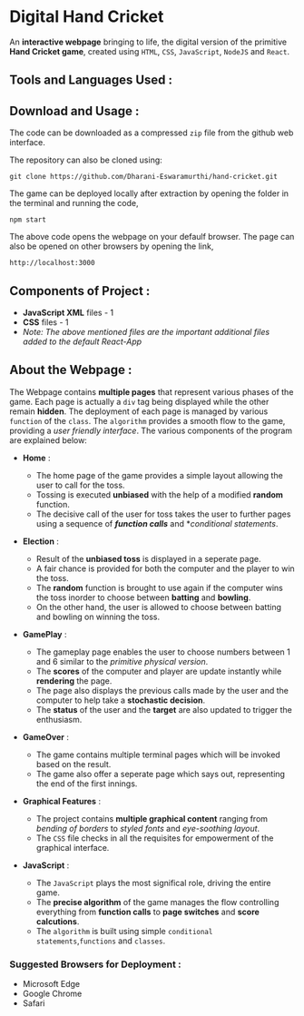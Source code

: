 # Digital Hand Cricket


An **interactive webpage** bringing to life, the digital version of the primitive **Hand Cricket game**, created using `HTML`, `CSS`, `JavaScript`, `NodeJS` and `React`.

## Tools and Languages Used :


## Download and Usage :

The code can be downloaded as a compressed `zip` file from the github web interface.

The repository can also be cloned using:

```
git clone https://github.com/Dharani-Eswaramurthi/hand-cricket.git
```

The game can be deployed locally after extraction by opening the folder in the terminal and running the code,

```
npm start
```

The above code opens the webpage on your defaulf browser. The page can also be opened on other browsers by opening the link,

```
http://localhost:3000
```

## Components of Project :

- **JavaScript XML** files - 1
- **CSS** files - 1
- _Note: The above mentioned files are the important additional files added to the default React-App_

## About the Webpage :

The Webpage contains **multiple pages** that represent various phases of the game. Each page is actually a `div` tag being displayed while the other remain **hidden**. The deployment of each page is managed by various `function` of the `class`. The `algorithm` provides a smooth flow to the game, providing a _user friendly interface_. The various components of the program are explained below:

- **Home** :

  - The home page of the game provides a simple layout allowing the user to call for the toss.
  - Tossing is executed **unbiased** with the help of a modified **random** function.
  - The decisive call of the user for toss takes the user to further pages using a sequence of **_function calls_** and \*_conditional statements_.

- **Election** :

  - Result of the **unbiased toss** is displayed in a seperate page.
  - A fair chance is provided for both the computer and the player to win the toss.
  - The **random** function is brought to use again if the computer wins the toss inorder to choose between **batting** and **bowling**.
  - On the other hand, the user is allowed to choose between batting and bowling on winning the toss.

- **GamePlay** :

  - The gameplay page enables the user to choose numbers between 1 and 6 similar to the _primitive physical version_.
  - The **scores** of the computer and player are update instantly while **rendering** the page.
  - The page also displays the previous calls made by the user and the computer to help take a **stochastic decision**.
  - The **status** of the user and the **target** are also updated to trigger the enthusiasm.

- **GameOver** :

  - The game contains multiple terminal pages which will be invoked based on the result.
  - The game also offer a seperate page which says out, representing the end of the first innings.

- **Graphical Features** :

  - The project contains **multiple graphical content** ranging from _bending of borders_ to _styled fonts_ and _eye-soothing layout_.
  - The `CSS` file checks in all the requisites for empowerment of the graphical interface.

- **JavaScript** :
  - The `JavaScript` plays the most significal role, driving the entire game.
  - The **precise algorithm** of the game manages the flow controlling everything from **function calls** to **page switches** and **score calcutions**.
  - The `algorithm` is built using simple `conditional statements`,`functions` and `classes`.

### Suggested Browsers for Deployment :

- Microsoft Edge
- Google Chrome
- Safari
